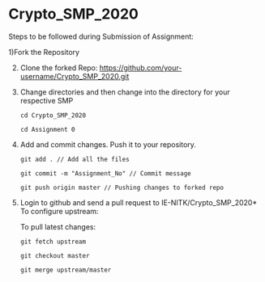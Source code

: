 # Crypto_SMP_2020

Steps to be followed during Submission of Assignment:

1)Fork the Repository

2) Clone the forked Repo: https://github.com/your-username/Crypto_SMP_2020.git

3) Change directories and then change into the directory for your respective SMP
       
       cd Crypto_SMP_2020
       
       cd Assignment 0

4) Add and commit changes. Push it to your repository.
       
       git add . // Add all the files
       
       git commit -m "Assignment_No" // Commit message
       
       git push origin master // Pushing changes to forked repo

5) Login to github and send a pull request to IE-NITK/Crypto_SMP_2020* To configure upstream:
    
    To pull latest changes:
       
       git fetch upstream
       
       git checkout master
       
       git merge upstream/master
